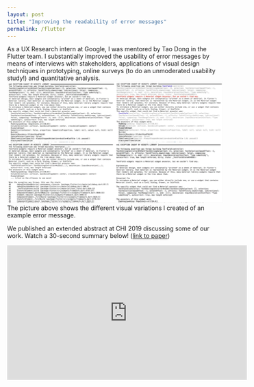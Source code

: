 ```yaml
---
layout: post
title: "Improving the readability of error messages"
permalink: /flutter
---
```


As a UX Research intern at Google, I was mentored by Tao Dong in the Flutter team. I substantially improved the usability of error messages by means of interviews with stakeholders, applications of visual design techniques in prototyping, online surveys (to do an unmoderated usability study!) and quantitative analysis.
![grid of visual design variations of an error message](/assets/variations.png)
The picture above shows the different visual variations I created of an example error message.

We published an extended abstract at CHI 2019 discussing some of our work. Watch a 30-second summary below! ([link to paper](/files/error-messages-chi2019-khandwala.pdf))

<iframe width="560" height="315" src="https://www.youtube.com/embed/Sd2UweBhUc0" frameborder="0" allow="accelerometer; autoplay; clipboard-write; encrypted-media; gyroscope; picture-in-picture" allowfullscreen></iframe>
